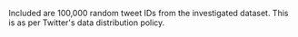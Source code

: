 Included are 100,000 random tweet IDs from the investigated dataset. This is as per Twitter's data distribution policy.
